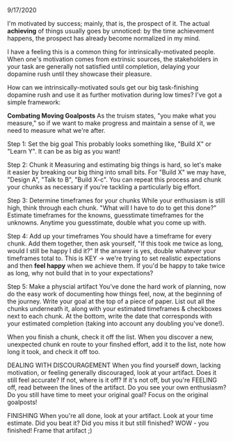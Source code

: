 9/17/2020

I'm motivated by success; mainly, that is, the prospect of it. The actual **achieving** of things usually goes by unnoticed: by the time achievement happens, the prospect has already become normalized in my mind.

I have a feeling this is a common thing for intrinsically-motivated people. When one's motivation comes from extrinsic sources, the stakeholders in your task are generally not satisfied until completion, delaying your dopamine rush until they showcase their pleasure.

How can we intrinsically-motivated souls get our big task-finishing dopamine rush and use it as further motivation during low times? I've got a simple framework:

**Combating Moving Goalposts**
As the truism states, "you make what you measure," so if we want to make progress and maintain a sense of it, we need to measure what we're after.

Step 1: Set the big goal
This probably looks something like, "Build X" or "Learn Y". It can be as big as you want!

Step 2: Chunk it
Measuring and estimating big things is hard, so let's make it easier by breaking our big thing into small bits. For "Build X" we may have, "Design A", "Talk to B", "Build X-c". You can repeat this process and chunk your chunks as necessary if you're tackling a particularly big effort.

Step 3: Determine timeframes for your chunks
While your enthusiasm is still high, think through each chunk. "What will I have to do to get this done?" Estimate timeframes for the knowns, guesstimate timeframes for the unknowns. Anytime you guesstimate, double what you come up with.

Step 4: Add up your timeframes
You should have a timeframe for every chunk. Add them together, then ask yourself, "If this took me twice as long, would I still be happy I did it?" If the answer is yes, double whatever your timeframes total to. This is KEY -> we're trying to set realistic expectations and then **feel happy** when we achieve them. If you'd be happy to take twice as long, why not build that in to your expectations?

Step 5: Make a physcial artifact
You've done the hard work of planning, now do the easy work of documenting how things feel, now, at the beginning of the journey. Write your goal at the top of a piece of paper. List out all the chunks underneath it, along with your estimated timeframes & checkboxes next to each chunk. At the bottom, write the date that corresponds with your estimated completion (taking into account any doubling you've done!).

When you finish a chunk, check it off the list. When you discover a new, unexpected chunk en route to your finshed effort, add it to the list, note how long it took, and check it off too.

DEALING WITH DISCOURAGEMENT
When you find yourself down, lacking motivation, or feeling generally discouraged, look at your artifact. Does it still feel accurate? If not, where is it off? If it's not off, but you're FEELING off, read between the lines of the artifact. Do you see your own enthusiasm? Do you still have time to meet your original goal?
Focus on the original goalposts!

FINISHING
When you're all done, look at your artifact. Look at your time estimate. Did you beat it? Did you miss it but still finished? WOW - you finished! Frame that artifact ;)
